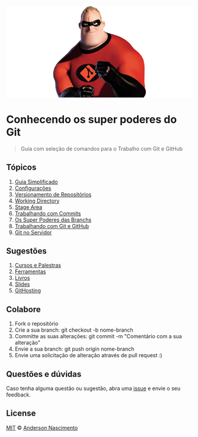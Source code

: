 ![Git Super Poderes](images/git-super-poderes.png)

# Conhecendo os super poderes do Git

> Guia com seleção de comandos para o Trabalho com Git e GitHub

## Tópicos

1. [Guia Simplificado](https://github.com/theandersonn/comandos-git/blob/master/guia-simplificado.md)
2. [Configurações](https://github.com/theandersonn/comandos-git/blob/master/configuracoes.md)
3. [Versionamento de Repositórios](https://github.com/theandersonn/comandos-git/blob/master/versionamento-repositorios.md)
4. [Working Directory](https://github.com/theandersonn/comandos-git/blob/master/working-directory.md)
5. [Stage Area](https://github.com/theandersonn/comandos-git/blob/master/stage-area.md)
6. [Trabalhando com Commits](https://github.com/theandersonn/comandos-git/blob/master/commits.md)
7. [Os Super Poderes das Branchs](https://github.com/theandersonn/comandos-git/blob/master/branchs.md)
8. [Trabalhando com Git e  GitHub](https://github.com/theandersonn/comandos-git/blob/master/trabalhando-git-github.md)
9. [Git no Servidor](https://github.com/theandersonn/comandos-git/blob/master/git-no-servidor.md)

## Sugestões

1. [Cursos e Palestras](https://github.com/theandersonn/comandos-git/blob/master/cursos-palestras.md)
2. [Ferramentas](https://github.com/theandersonn/comandos-git/blob/master/ferramentas.md)
3. [Livros](https://github.com/theandersonn/comandos-git/blob/master/livros.md)
4. [Slides](https://github.com/theandersonn/comandos-git/blob/master/slides.md)
5. [GitHosting](https://github.com/theandersonn/comandos-git/blob/master/githosting.md)

## Colabore
1. Fork o repositório
2. Crie a sua branch: git checkout -b nome-branch
3. Committe as suas alterações: git commit -m "Comentário com a sua alteração"
4. Envie a sua branch: git push origin nome-branch
5. Envie uma solicitação de alteração através de pull request :)

## Questões e dúvidas
Caso tenha alguma questão ou sugestão, abra uma [issue](https://github.com/theandersonn/comandos-git/issues/new) e envie o seu feedback.

## License

[MIT](https://github.com/theandersonn/comandos-git/blob/master/LICENSE-MIT.md) © [Anderson Nascimento](https://github.com/theandersonn)
